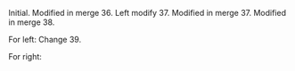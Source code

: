 Initial.
Modified in merge 36.
Left modify 37.
Modified in merge 37.
Modified in merge 38.


For left:
Change 39.


For right:
